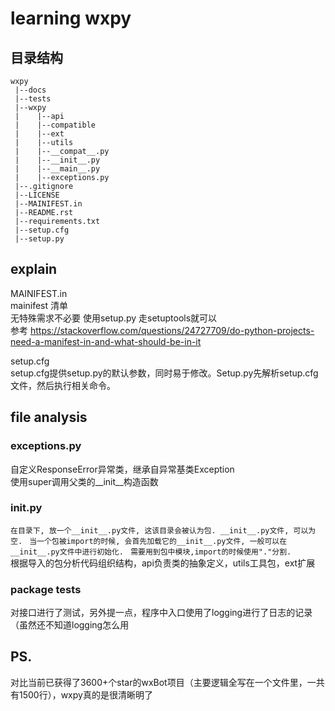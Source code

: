 # learning wxpy
## 目录结构
```
wxpy  
 |--docs
 |--tests
 |--wxpy
 |	  |--api
 |	  |--compatible
 |	  |--ext
 |	  |--utils
 |	  |--__compat__.py
 |	  |--__init__.py
 |	  |--__main__.py
 |	  |--exceptions.py
 |--.gitignore
 |--LICENSE
 |--MAINIFEST.in
 |--README.rst
 |--requirements.txt
 |--setup.cfg
 |--setup.py	
```  
## explain
MAINIFEST.in  
mainifest 清单  
无特殊需求不必要 使用setup.py 走setuptools就可以  
参考 https://stackoverflow.com/questions/24727709/do-python-projects-need-a-manifest-in-and-what-should-be-in-it  
  
setup.cfg  
setup.cfg提供setup.py的默认参数，同时易于修改。Setup.py先解析setup.cfg文件，然后执行相关命令。  
## file analysis
### exceptions.py
自定义ResponseError异常类，继承自异常基类Exception  
使用super调用父类的__init__构造函数  
### init.py
`在目录下, 放一个__init__.py文件, 这该目录会被认为包. __init__.py文件, 可以为空. `
`当一个包被import的时候, 会首先加载它的__init__.py文件, 一般可以在__init__.py文件中进行初始化. `
`需要用到包中模块,import的时候使用"."分割. `  
根据导入的包分析代码组织结构，api负责类的抽象定义，utils工具包，ext扩展
### package tests
对接口进行了测试，另外提一点，程序中入口使用了logging进行了日志的记录（虽然还不知道logging怎么用
## PS.
对比当前已获得了3600+个star的wxBot项目（主要逻辑全写在一个文件里，一共有1500行），wxpy真的是很清晰明了